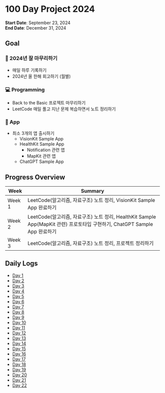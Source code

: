 # 100 Day Project 2024

**Start Date**: September 23, 2024  
**End Date**: December 31, 2024

## Goal
### 🌿 2024년 잘 마무리하기
- 매일 하루 기록하기
- 2024년 올 한해 회고하기 (월별)

### 💻 Programming
- Back to the Basic 프로젝트 마무리하기
- LeetCode 매일 풀고 지난 문제 복습하면서 노트 정리하기

### 💎 App
- 최소 3개의 앱 출시하기
  - VisionKit Sample App
  - HealthKit Sample App
    - Notification 관련 앱
    - MapKit 관련 앱
  - ChatGPT Sample App

## Progress Overview

| Week | Summary |
|------|---------|
| Week 1 | LeetCode(알고리즘, 자료구조) 노트 정리, VisionKit Sample App 완료하기 |
| Week 2 | LeetCode(알고리즘, 자료구조) 노트 정리, HealthKit Sample App(MapKit 관련) 프로토타입 구현하기, ChatGPT Sample App 완료하기 |
| Week 3 | LeetCode(알고리즘, 자료구조) 노트 정리, 프로젝트 정리하기 |

## Daily Logs
- [Day 1](./Day%201.md)
- [Day 2](./Day%202.md)
- [Day 3](./Day%203.md)
- [Day 4](./Day%204.md)
- [Day 5](./Day%205.md)
- [Day 6](./Day%206.md)
- [Day 7](./Day%207.md)
- [Day 8](./Day%208.md)
- [Day 9](./Day%209.md)
- [Day 10](./Day%2010.md)
- [Day 11](./Day%2011.md)
- [Day 12](./Day%2012.md)
- [Day 13](./Day%2013.md)
- [Day 14](./Day%2014.md)
- [Day 15](./Day%2015.md)
- [Day 16](./Day%2016.md)
- [Day 17](./Day%2017.md)
- [Day 18](./Day%2018.md)
- [Day 19](./Day%2019.md)
- [Day 20](./Day%2020.md)
- [Day 21](./Day%2021.md)
- [Day 22](./Day%2022.md)